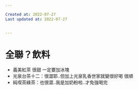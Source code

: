 ```yaml
---

Created at: 2022-07-27
Last updated at: 2022-07-27


---
```


# 全聯？飲料


* 義美紅茶 很甜 一定要加冰塊
* 光泉台茶十二：很澀耶..但加上光泉乳香世家就變很好喝 很順
* 純喫茶綠茶：也很澀..我是加奶粉啦..才免強喝完


